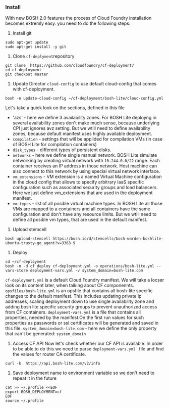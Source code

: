 ### Install

With new BOSH 2.0 features the process of Cloud Foundry installation becomes extremly easy. you need to do the following steps:

1. Install git
  ``` 
  sudo apt-get update
  sudo apt-get install -y git
  ```

1. Clone `cf-deplyment`repository
  ``` exec
  git clone  https://github.com/cloudfoundry/cf-deployment/
  cd cf-deployment
  git checkout master
  ```

1. Update Director `cloud-config` to use default cloud-config that comes with cf-deployment.
  ```exec
  bosh -n update-cloud-config ~/cf-deployment/bosh-lite/cloud-config.yml
  ``` 
  Let's take a quick look on the sections, defined in this file
  * 'azs' - here we define 3 availability zones. For BOSH Lite deployng in several availability zones don't make much sense, because underlying CPI just ignores avz setting. But we wtill need to define availability zones, because default manifest uses highly available deployment.
  * `compilation` - settings that will be applided for compilation  VMs (in case of BOSH Lite for compilation containers)
  * `disk_types` - different types of persistent disks.
  * `networks` - here we define single manual network. BOSH Lite simulate networking by creating virtual network with `10.244.0.0/22` range. Each container receives an IP address in those network. Host machine can also connect to this network by using special virtual network interface.  
  * `vm_extensions` - VM extension is a named Virtual Machine configuration in the cloud config that allows to specify arbitrary IaaS specific configuration such as associated security groups and load balancers. Here we just define vm_extensions that are used in the deployment manifest.
  * `vm_types` - ilst of all posible virtual machine types. In BOSH Lite all those VMs are mapped to a containers and all containers have the same configuration and don't have any resource limits. But we wtill need to define all posible vm types, that are used in the default manifest. 

1. Upload stemcell
  ```exec
  bosh upload-stemcell https://bosh.io/d/stemcells/bosh-warden-boshlite-ubuntu-trusty-go_agent?v=3363.9
  ```

1. Deploy
  ```exec
  cd ~/cf-deployment
  bosh -n -d cf deploy cf-deployment.yml -o operations/bosh-lite.yml --vars-store deployment-vars.yml -v system_domain=bosh-lite.com
  ```
  `cf-deployment.yml` is a default Cloud Foundry manifest. We will take a locser look on its content later, when talking about CF componennts.
  `opsfiles/bosh-lite.yml` is an opsfile that contains all bosh-lite specific changes to the default manifest. This includes updating private ip addresses, scaling deployment down to use single availability zone and adding bosh lite specific security groups to prevent unauthorized access from CF containers.
  `deployment-vars.yml` is a file that contains all properties, needed by the manifest.On the first run values for such properties as passwords or ssl certificates will be generated and saved in this file.
  `system_domain=bosh-lite.com` - here we define the only property that can't be generated: `system_domain`

1. Access CF API
  Now let's check whether our CF API is available. In order to be able to do this we need to parse `deployment-vars.yml ` file and find the values for router CA certificate.
  ```exec
  curl -k  https://api.bosh-lite.com/v2/info 
  ```

1. Save deployment name to environment variable so we don't need to repeat it in the future

```exec
cat >> ~/.profile <<EOF
export BOSH_DEPLOYMENT=cf
EOF
source ~/.profile
```
